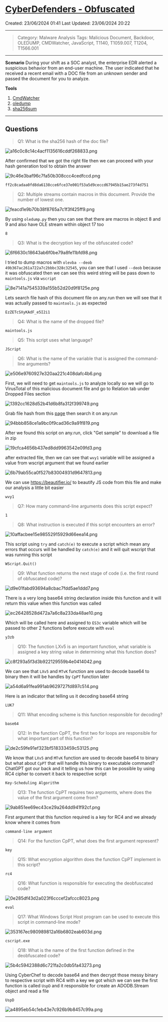 # [CyberDefenders - Obfuscated](https://cyberdefenders.org/blueteam-ctf-challenges/obfuscated/)
Created: 23/06/2024 01:41
Last Updated: 23/06/2024 20:22
* * *
>Category: Malware Analysis
>Tags: Malicious Document, Backdoor, OLEDUMP, CMDWatcher, JavaScript, T1140, T1059.007, T1204, T1566.001
* * *
**Scenario**
During your shift as a SOC analyst, the enterprise EDR alerted a suspicious behavior from an end-user machine. The user indicated that he received a recent email with a DOC file from an unknown sender and passed the document for you to analyze.

**Tools**
1. [CmdWatcher](https://www.kahusecurity.com/posts/cmd_watcher_updated.html)
2. [oledump](https://blog.didierstevens.com/programs/oledump-py/)
3. [sha256sum](https://linux.die.net/man/1/sha256sum)
* * *
## Questions
> Q1: What is the sha256 hash of the doc file?

![a16c0c8c14c4acf1135616cddf268833.png](../../_resources/a16c0c8c14c4acf1135616cddf268833.png)

After confirmed that we got the right file then we can proceed with your hash generation tool to obtain the answer

![9c46e3baf96c7fa50b308ccc4cedfccd.png](../../_resources/9c46e3baf96c7fa50b308ccc4cedfccd.png)

```
ff2c8cadaa0fd8da6138cce6fce37e001f53a5d9ceccd67945b15ae273f4d751
```

> Q2: Multiple streams contain macros in this document. Provide the number of lowest one.

![feacd1e9b70b38f8765a7c1f3f425ff9.png](../../_resources/feacd1e9b70b38f8765a7c1f3f425ff9.png)

By using `oledump.py` then you can see that there are macros in object 8 and 9 and also have OLE stream within object 17 too

```
8
```

> Q3: What is the decryption key of the obfuscated code?

![6f6630c18643ab6f0be79a8fe11bfd98.png](../../_resources/6f6630c18643ab6f0be79a8fe11bfd98.png)

I tried to dump macros with `olevba --deob 49b367ac261a722a7c2bbbc328c32545`, you can see that I used `--deob` because it was obfuscated then we can see this weird string will be pass down to `maintools.js` via `wscript`

![8e7141a7545339a155b52d20d9f8125e.png](../../_resources/8e7141a7545339a155b52d20d9f8125e.png)

Lets search file hash of this document file on any.run then we will see that it was actually passed to `maintools.js` as expected

```
EzZETcSXyKAdF_e5I2i1
```

> Q4: What is the name of the dropped file?
```
maintools.js
```

> Q5: This script uses what language?
```
JScript
```

> Q6: What is the name of the variable that is assigned the command-line arguments?

![e506e9760927e320aa221c408dafc4b6.png](../../_resources/e506e9760927e320aa221c408dafc4b6.png)

First, we will need to get `maintools.js` to analyze locally so we will go to VirusTotal of this malicious document file and go to Relation tab under Dropped Files section

![1392cc1628d52b41d6b8fa312f399749.png](../../_resources/1392cc1628d52b41d6b8fa312f399749.png)

Grab file hash from this [page](https://www.virustotal.com/gui/file/3a065547adb0afc63e318c2fa1f682108664e602934490a898c3de1b23975628/details) then search it on any.run

![94bbb858ce1a9bc0f9cad36c9a91f819.png](../../_resources/94bbb858ce1a9bc0f9cad36c9a91f819.png)

After we found this script on any.run, click "Get sample" to download a file in zip

![19cfca4656b437ed8dd9963542e09fd3.png](../../_resources/19cfca4656b437ed8dd9963542e09fd3.png)

after extracted file, then we can see that `wvy1` variable will be assigned a value from wscript argument that we found earlier

![6b79ab55ca0f527b83004931d9647813.png](../../_resources/6b79ab55ca0f527b83004931d9647813.png)

We can use https://beautifier.io/ to beautify JS code from this file and make our analysis a little bit easier

```
wvy1
```

> Q7: How many command-line arguments does this script expect?
```
1
```

> Q8: What instruction is executed if this script encounters an error?

![10affacbee15e98552915929d66eea14.png](../../_resources/10affacbee15e98552915929d66eea14.png)

This script using `try` and `catch(e)` to execute a script which mean any errors that occurs will be handled by `catch(e)` and it will quit wscript that was running this script

```
WScript.Quit()
```

> Q9: What function returns the next stage of code (i.e. the first round of obfuscated code)?

![d9e01fabd93694a8cbac7fdd5ae1ddd7.png](../../_resources/d9e01fabd93694a8cbac7fdd5ae1ddd7.png)

There is a very long base64 string declaration inside this function and it will return this value when this function was called  

![ec26428528d472a7a6c8a233da48ae10.png](../../_resources/ec26428528d472a7a6c8a233da48ae10.png)

Which will be called here and assigned to `ES3c` variable which will be passed to other 2 functions before execute with `eval`

```
y3zb
```

> Q10: The function LXv5 is an important function, what variable is assigned a key string value in determining what this function does?

![c8f293a5f3d3b922129559b4e0414042.png](../../_resources/c8f293a5f3d3b922129559b4e0414042.png)

We can see that `LXv5` and `MTvK` function are used to decode base64 to binary then it will be handles by `CpPT` function later

![a54d6a91fea991ab9629727fd897c514.png](../../_resources/a54d6a91fea991ab9629727fd897c514.png)

Here is an indicator that telling us it decoding base64 string

```
LUK7
```

> Q11: What encoding scheme is this function responsible for decoding?
```
base64
```

> Q12: In the function CpPT, the first two for loops are responsible for what important part of this function?

![de2c59fe91ef323bf518333459c53125.png](../../_resources/de2c59fe91ef323bf518333459c53125.png)

We know that `LXv5` and `MTvK` function are used to decode base64 to binary but what about `CpPT` that will handle this binary to executable command? ChatGPT got our back and it telling us how this can be possible by using RC4 cipher to convert it back to respective script

```
Key-Scheduling Algorithm
```

> Q13: The function CpPT requires two arguments, where does the value of the first argument come from?

![9ab851ee69ec43ce29a264dd941f92cf.png](../../_resources/9ab851ee69ec43ce29a264dd941f92cf.png)

First argument that this function required is a key for RC4 and we already know where it comes from

```
command-line argument
```

> Q14: For the function CpPT, what does the first argument represent?
```
key
```

> Q15: What encryption algorithm does the function CpPT implement in this script?
```
rc4
```

> Q16: What function is responsible for executing the deobfuscated code?

![0e285df43d2a023f6cccef2afccc8023.png](../../_resources/0e285df43d2a023f6cccef2afccc8023.png)
```
eval
```

> Q17: What Windows Script Host program can be used to execute this script in command-line mode?

![353167ec980989812a16b6802eab603d.png](../../_resources/353167ec980989812a16b6802eab603d.png)
```
cscript.exe
```

> Q18: What is the name of the first function defined in the deobfuscated code?

![5b4c5942388d6c721fa2c0db5fa43273.png](../../_resources/5b4c5942388d6c721fa2c0db5fa43273.png)

Using CyberChef to decode base64 and then decrypt those messy binary to respective script with RC4 with a key we got which we can see the first function is called `UspD` and it responsible for create an ADODB.Stream object and read a file

```
UspD
```

![a4895eb54c1eb43e7c926b9b8457c99a.png](../../_resources/a4895eb54c1eb43e7c926b9b8457c99a.png)
* * *
